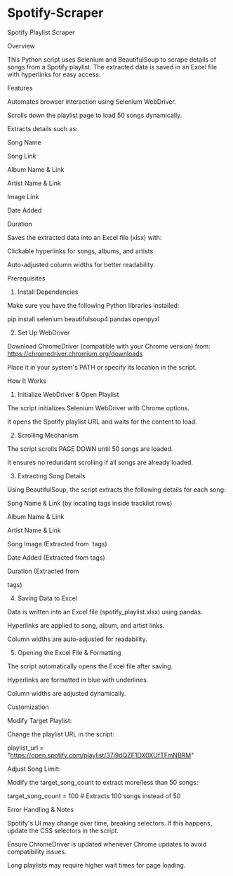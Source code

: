 # Spotify-Scraper

Spotify Playlist Scraper

Overview

This Python script uses Selenium and BeautifulSoup to scrape details of songs from a Spotify playlist. The extracted data is saved in an Excel file with hyperlinks for easy access.

Features

Automates browser interaction using Selenium WebDriver.

Scrolls down the playlist page to load 50 songs dynamically.

Extracts details such as:

Song Name

Song Link

Album Name & Link

Artist Name & Link

Image Link

Date Added

Duration

Saves the extracted data into an Excel file (xlsx) with:

Clickable hyperlinks for songs, albums, and artists.

Auto-adjusted column widths for better readability.

Prerequisites

1. Install Dependencies

Make sure you have the following Python libraries installed:

pip install selenium beautifulsoup4 pandas openpyxl

2. Set Up WebDriver

Download ChromeDriver (compatible with your Chrome version) from: https://chromedriver.chromium.org/downloads

Place it in your system's PATH or specify its location in the script.

How It Works

1. Initialize WebDriver & Open Playlist

The script initializes Selenium WebDriver with Chrome options.

It opens the Spotify playlist URL and waits for the content to load.

2. Scrolling Mechanism

The script scrolls PAGE DOWN until 50 songs are loaded.

It ensures no redundant scrolling if all songs are already loaded.

3. Extracting Song Details

Using BeautifulSoup, the script extracts the following details for each song:

Song Name & Link (by locating <a> tags inside tracklist rows)

Album Name & Link

Artist Name & Link

Song Image (Extracted from <img> tags)

Date Added (Extracted from <span> tags)

Duration (Extracted from <div> tags)

4. Saving Data to Excel

Data is written into an Excel file (spotify_playlist.xlsx) using pandas.

Hyperlinks are applied to song, album, and artist links.

Column widths are auto-adjusted for readability.

5. Opening the Excel File & Formatting

The script automatically opens the Excel file after saving.

Hyperlinks are formatted in blue with underlines.

Column widths are adjusted dynamically.

<!-- Output Example (Excel File)

Image Link

Song Name

Song Link

Album Name

Album Link

Artist Name

Artist Link

Date Added

Duration

🔗 (URL)

Song 1

🔗 (URL)

Album 1

🔗 (URL)

Artist 1

🔗 (URL)

2024-02-18

3:45

🔗 (URL)

Song 2

🔗 (URL)

Album 2

🔗 (URL)

Artist 2

🔗 (URL)

2024-02-18

4:12 -->

Customization

Modify Target Playlist:

Change the playlist URL in the script:

playlist_url = "https://open.spotify.com/playlist/37i9dQZF1DX0XUfTFmNBRM"

Adjust Song Limit:

Modify the target_song_count to extract more/less than 50 songs:

target_song_count = 100  # Extracts 100 songs instead of 50

Error Handling & Notes

Spotify's UI may change over time, breaking selectors. If this happens, update the CSS selectors in the script.

Ensure ChromeDriver is updated whenever Chrome updates to avoid compatibility issues.

Long playlists may require higher wait times for page loading.